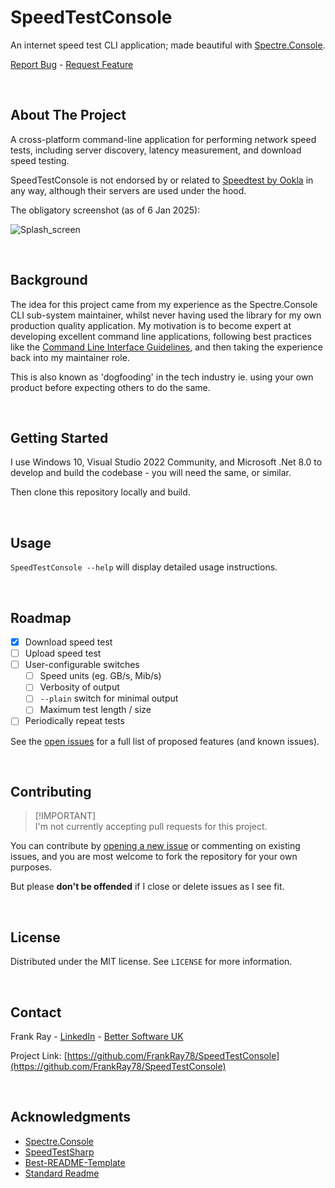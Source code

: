 # SpeedTestConsole
An internet speed test CLI application; made beautiful with [Spectre.Console](https://github.com/spectreconsole/spectre.console). 

<p align="left">
    <a href="https://github.com/FrankRay78/SpeedTestConsole/issues/new?labels=needs%20triage,bug&template=bug-report---.md">Report Bug</a>
    -
    <a href="https://github.com/FrankRay78/SpeedTestConsole/issues/new?labels=needs%20triage,enhancement&template=feature-request---.md">Request Feature</a>
</p>

<br />


## About The Project
A cross-platform command-line application for performing network speed tests, including server discovery, latency measurement, and download speed testing. 

SpeedTestConsole is not endorsed by or related to [Speedtest by Ookla](https://www.speedtest.net/) in any way, although their servers are used under the hood.

The obligatory screenshot (as of 6 Jan 2025):

![Splash_screen](https://github.com/user-attachments/assets/b1befbc3-2c32-40e6-8281-2beae59a3b25)

<br />


## Background
The idea for this project came from my experience as the Spectre.Console CLI sub-system maintainer, whilst never having used the library for my own production quality application. My motivation is to become expert at developing excellent command line applications, following best practices like the [Command Line Interface Guidelines](https://clig.dev/), and then taking the experience back into my maintainer role. 

This is also known as 'dogfooding' in the tech industry ie. using your own product before expecting others to do the same.

<br />


## Getting Started
I use Windows 10, Visual Studio 2022 Community, and Microsoft .Net 8.0 to develop and build the codebase - you will need the same, or similar.

Then clone this repository locally and build.

<br />


## Usage
`SpeedTestConsole --help` will display detailed usage instructions.

<br />


## Roadmap
- [X] Download speed test
- [ ] Upload speed test
- [ ] User-configurable switches
   - [ ] Speed units (eg. GB/s, Mib/s)
   - [ ] Verbosity of output
   - [ ] `--plain` switch for minimal output
   - [ ] Maximum test length / size
- [ ] Periodically repeat tests

See the [open issues](https://github.com/FrankRay78/SpeedTestConsole/issues) for a full list of proposed features (and known issues).

<br />


##  Contributing
> [!IMPORTANT]\
> I'm not currently accepting pull requests for this project. 

You can contribute by [opening a new issue](https://github.com/FrankRay78/SpeedTestConsole/issues/new/choose) or commenting on existing issues, and you are most welcome to fork the repository for your own purposes. 

But please **don't be offended** if I close or delete issues as I see fit.

<br />


## License
Distributed under the MIT license. See `LICENSE` for more information.

<br />


## Contact
Frank Ray - [LinkedIn](https://www.linkedin.com/in/frankray/) - [Better Software UK](https://bettersoftware.uk)

Project Link: [https://github.com/FrankRay78/SpeedTestConsole](https://github.com/FrankRay78/SpeedTestConsole)

<br />


## Acknowledgments
* [Spectre.Console](https://github.com/spectreconsole/spectre.console)
* [SpeedTestSharp](https://github.com/manuelmayer-dev/SpeedTestSharp)
* [Best-README-Template](https://github.com/othneildrew/Best-README-Template)
* [Standard Readme](https://github.com/RichardLitt/standard-readme)
